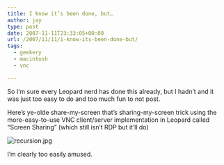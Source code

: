 ```yaml
---
title: I know it’s been done, but…
author: jay
type: post
date: 2007-11-11T23:33:05+00:00
url: /2007/11/11/i-know-its-been-done-but/
tags:
  - geekery
  - macintosh
  - vnc

---
```

So I’m sure every Leopard nerd has done this already, but I hadn’t and it was just too easy to do and too much fun to not post.

Here’s ye-olde share-my-screen that’s sharing-my-screen trick using the more-easy-to-use VNC client/server implementation in Leopard called “Screen Sharing” (which still isn’t RDP but it’ll do)

![recursion.jpg][1]

I’m clearly too easily amused.

 [1]: https://cdn.rambleon.org/migrate/2007/11/recursion.jpg